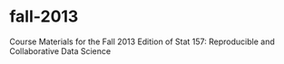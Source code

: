 fall-2013
=========

Course Materials for the Fall 2013 Edition of Stat 157: Reproducible and Collaborative Data Science
